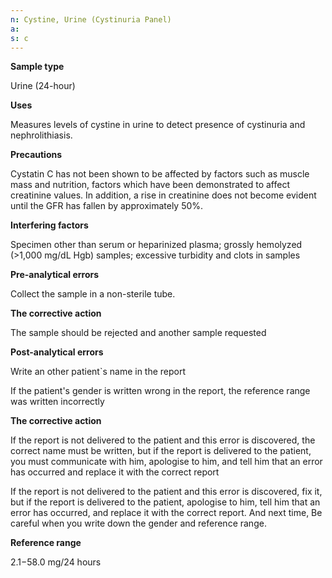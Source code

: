 ```yaml
---
n: Cystine, Urine (Cystinuria Panel)
a: 
s: c
---
```



__Sample type__

Urine (24-hour) 

__Uses__

Measures levels of cystine in urine to detect presence of cystinuria and nephrolithiasis.

__Precautions__

Cystatin C has not been shown to be affected by factors such as muscle mass and nutrition, factors which have been demonstrated to affect creatinine values. In addition, a rise in creatinine does not become evident until the GFR has fallen by approximately 50%.

__Interfering factors__

Specimen other than serum or heparinized plasma; grossly hemolyzed (>1,000 mg/dL Hgb) samples; excessive turbidity and clots in samples

__Pre-analytical errors__

Collect the sample in a non-sterile tube.

__The corrective action__

The sample should be rejected and another sample requested

__Post-analytical errors__

Write an other patient`s name in the report

If the patient's gender is written wrong in the report, the reference range was written incorrectly 

__The corrective action__ 

If the report is not delivered to the patient and this error is discovered, the correct name must be written, but if the report is delivered to the patient, you must communicate with him, apologise to him, and tell him that an error has occurred and replace it with the correct report

If the report is not delivered to the patient and this error is discovered, fix it, but if the report is delivered to the patient, apologise to him, tell him that an error has occurred, and replace it with the correct report. And next time, Be careful when you write down the gender and reference range.
 
__Reference range__

2.1−58.0 mg/24 hours